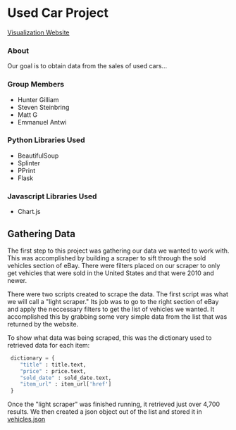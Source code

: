 # Used Car Project

[Visualization Website](https://hunterg003.github.io/CarProject/)

### About
Our goal is to obtain data from the sales of used cars...

### Group Members
- Hunter Gilliam
- Steven Steinbring
- Matt G
- Emmanuel Antwi

### Python Libraries Used
- BeautifulSoup
- Splinter
- PPrint
- Flask

### Javascript Libraries Used
- Chart.js

## Gathering Data
The first step to this project was gathering our data we wanted to work with. This was accomplished by building a scraper to sift through the sold vehicles section of eBay. There were filters placed on our scraper to only get vehicles that were sold in the United States and that were 2010 and newer.

There were two scripts created to scrape the data. The first script was what we will call a "light scraper." Its job was to go to the right section of eBay and apply the neccessary filters to get the list of vehicles we wanted. It accomplished this by grabbing some very simple data from the list that was returned by the website.

To show what data was being scraped, this was the dictionary used to retrieved data for each item: 

```python
 dictionary = {
    "title" : title.text,
    "price" : price.text,
    "sold_date" : sold_date.text,
    "item_url" : item_url['href']
 }
````

Once the "light scraper" was finished running, it retrieved just over 4,700 results. We then created a json object out of the list and stored it in [vehicles.json](../python/data/vehicles.json)
